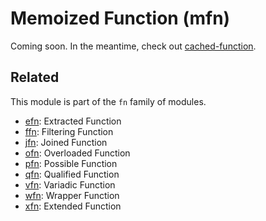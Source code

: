 # Memoized Function (mfn)

Coming soon. In the meantime, check out [cached-function](https://github.com/lamansky/cached-function).

## Related

This module is part of the `fn` family of modules.

* [efn](https://github.com/lamansky/efn): Extracted Function
* [ffn](https://github.com/lamansky/ffn): Filtering Function
* [jfn](https://github.com/lamansky/jfn): Joined Function
* [ofn](https://github.com/lamansky/ofn): Overloaded Function
* [pfn](https://github.com/lamansky/pfn): Possible Function
* [qfn](https://github.com/lamansky/qfn): Qualified Function
* [vfn](https://github.com/lamansky/vfn): Variadic Function
* [wfn](https://github.com/lamansky/wfn): Wrapper Function
* [xfn](https://github.com/lamansky/xfn): Extended Function
